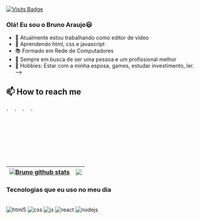 [![Visits Badge](https://badges.pufler.dev/visits/BrunoAneves/BrunoAneves)](https://badges.pufler.dev/visits/BrunoAneves/BrunoAneves)

### Olá! Eu sou o Bruno Araujo😃


- 🔭 Atualmente estou trabalhando como editor de vídeo
- 📖 Aprendendo html, css e javascript
- 📚 Formado em Rede de Computadores
- 🌱 Sempre em busca de ser uma pessoa e um profissional melhor
- 🤘 Hobbies: Estar com a minha esposa, games, estudar investimento, ler.
-->


## 📫 How to reach me
  [<img src="https://img.icons8.com/color/48/000000/linkedin.png" width="3.5%"/>](https://www.linkedin.com/in/brunoaraujokitrim/)
  [<img src="https://img.icons8.com/fluent/48/000000/facebook-new.png" width="3.5%"/>](https://www.facebook.com/bruno.araujo.7355/)
  [<img src="https://img.icons8.com/fluent/48/000000/instagram-new.png" width="3.5%"/>](https://www.instagram.com/_brunoarauj_o/)
  <a href="mailto:araujobruno20@gmail.com"> <img src="https://img.icons8.com/fluent/48/000000/gmail.png" width="3.5%"/> </a>



| <a href="https://github.com/BrunoAneves?tab=repositories"><img align="center" src="https://github-readme-stats.vercel.app/api?username=BrunoAneves&show_icons=true&include_all_commits=true&theme=buefy&hide_border=true" alt="Bruno github stats" /></a> | <a href="https://github.com/BrunoAneves?tab=repositories"><img align="center" src="https://github-readme-stats.vercel.app/api/top-langs/?username=BrunoAneves&layout=compact&theme=buefy&hide_border=true" /></a> |
| ------------- | ------------- |
  



### Tecnologias que eu uso no meu dia

<div style="display: inline_block"><br/>
<div style="display: inline_block">
  <img align="center" alt="html5" src="https://img.shields.io/badge/HTML5-E34F26?style=for-the-badge&logo=html5&logoColor=white" />
  <img align="center" alt="css" src="https://img.shields.io/badge/CSS3-1572B6?style=for-the-badge&logo=css3&logoColor=white" />
  <img align="center" alt="js" src="https://img.shields.io/badge/JavaScript-F7DF1E?style=for-the-badge&logo=javascript&logoColor=black" />
  <img align="center" alt="react" src="https://img.shields.io/badge/React-20232A?style=for-the-badge&logo=react&logoColor=61DAFB" />
  <img align="center" alt="nodejs" src="https://img.shields.io/badge/Node.js-43853D?style=for-the-badge&logo=node.js&logoColor=white" />
</div><br/>
